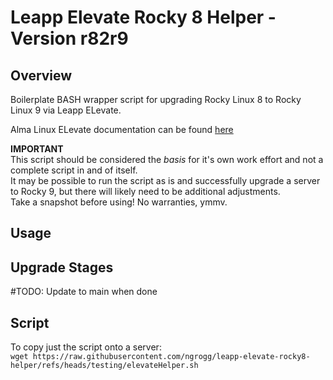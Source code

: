 # Leapp Elevate Rocky 8 Helper - Version r82r9

## Overview
Boilerplate BASH wrapper script for upgrading Rocky Linux 8 to Rocky Linux 9 via Leapp ELevate.

Alma Linux ELevate documentation can be found [here](https://almalinux.org/elevate/) <br>

**IMPORTANT** <br>
This script should be considered the _basis_ for it's own work effort and not a complete script in and of itself. <br>
It may be possible to run the script as is and successfully upgrade a server to Rocky 9, but there will likely need to be additional adjustments. <br>
Take a snapshot before using! No warranties, ymmv. <br>

## Usage

## Upgrade Stages

#TODO: Update to main when done
## Script
To copy just the script onto a server: <br>
`wget https://raw.githubusercontent.com/ngrogg/leapp-elevate-rocky8-helper/refs/heads/testing/elevateHelper.sh`
